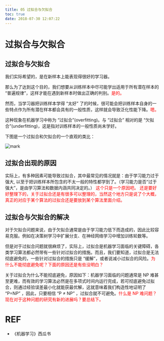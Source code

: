 ```yaml
---
title: 05 过拟合与欠拟合
toc: true
date: 2018-07-30 12:07:22
---
```

# 过拟合与欠拟合


## 过拟合与欠拟合

我们实际希望的，是在新样本上能表现得很好的学习器。

那么为了达到这个目的，我们想要从训练样本中尽可能学出适用于所有潜在样本的 “普遍规律”，这样才能在遇到新样本时做出正确的判别。<span style="color:red;">是的。</span>

然而，当学习器把训练样本学得 “太好” 了的时候，很可能会把训练样本自身的一些特点作为所有潜在样本都会具有的一般性质，这样就会导致泛化性能下降。<span style="color:red;">嗯。</span>

这种现象在机器学习中称为 “过拟合”(overfitting)。与 “过拟合” 相对的是 “欠拟合”(underfitting)，这是指对训练样本的一般性质尚未学好。

下图是一个过拟合和欠拟合的一个直观的类比：

![mark](http://pacdb2bfr.bkt.clouddn.com/blog/image/180727/fe3jiB3fFi.png?imageslim)

## 过拟合出现的原因

实际上，有多种因素可能导致过拟合，其中最常见的情况就是：由于学习能力过于强大, 以至于把训练样本所包含的不太一般的特性都学到了。（学习能力是否“过于强大”，是由学习算法和数据内涵共同决定的。） <span style="color:red;">这个只是一个原因吧。 还是要好好整理下的，关于过拟合还是有很多可以整理的，当然这个地方只是说了个大概，真正的对应于某个算法的过拟合还是要放到某个算法里面介绍。</span>

## 过拟合与欠拟合的解决

对于欠拟合问题来说，由于欠拟合通常是由于学习能力低下而造成的，因此比较容易克服。例如在决策树学习中扩展分支、在神经网络学习中增加训练轮数等。

但是对于过拟合问题就很麻烦了，实际上，过拟合是机器学习面临的关键障碍，各类学习算法都必然带有一些针对过拟合的措施。而且，我们要知道，过拟合是无法彻底避免的，一些针对过拟合的措施只是 “缓解”，或者说减小过拟合的风险。<span style="color:red;">为什么不能彻底避免呢？下面的原因还是有些没明白？</span>

关于过拟合为什么不能彻底避免，原因如下：机器学习面临的问题通常是 NP 难甚至更难，而有效的学习算法必然是在多项式时间内运行完成，若可彻底避免过拟合，则通过经验误差最小化就能获最优解，这就意味着我们构造性地证明了 “P=NP” ，因此，只要相信 “P ≠ NP” ，过拟合就不可避免。<span style="color:red;">什么是 NP 难问题？现在对于这种问题的研究有新的进展吗？要总结下。</span>



# REF

- 《机器学习》西瓜书
